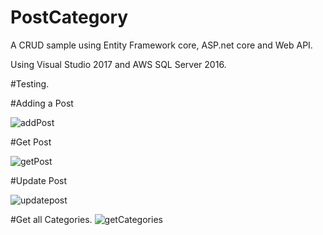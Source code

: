 # PostCategory

A CRUD sample using Entity Framework core,  ASP.net core and Web API.

Using Visual Studio 2017 and AWS SQL Server 2016.

#Testing.

#Adding a Post

![addPost](https://user-images.githubusercontent.com/42631714/54182004-04805280-44ec-11e9-89a2-d20c6bdda6a8.JPG)


#Get Post

![getPost](https://user-images.githubusercontent.com/42631714/54182242-a99b2b00-44ec-11e9-9719-429ac94cb6a0.JPG)



#Update Post

![updatepost](https://user-images.githubusercontent.com/42631714/54182249-b029a280-44ec-11e9-884a-f9ab537f45a2.JPG)



#Get all Categories.
![getCategories](https://user-images.githubusercontent.com/42631714/54182259-b61f8380-44ec-11e9-9351-8399c89e1f97.JPG)

